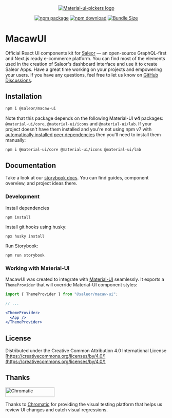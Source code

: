 <div align="center">
  <a href="https://macaw-ui.vercel.app/" rel="noopener" target="_blank"><img src="/stories/assets/macaw-ui-logo.svg" alt="Material-ui-pickers logo"></a></p>
  
  [![npm package](https://img.shields.io/npm/v/@saleor/macaw-ui.svg)](https://www.npmjs.com/package/@saleor/macaw-ui)
  [![npm download](https://img.shields.io/npm/dm/@saleor/macaw-ui.svg)](https://www.npmjs.com/package/@saleor/macaw-ui)
  [![Bundle Size](https://badgen.net/bundlephobia/minzip/@saleor/macaw-ui)](https://bundlephobia.com/package/@saleor/macaw-ui@latest)
</div>

# MacawUI
Official React UI components kit for [Saleor](https://saleor.io/) — an open-source GraphQL-first and Next.js ready e-commerce platform. You can find most of the elements used in the creation of Saleor's dashboard interface and use it to create Saleor Apps. Have a great time working on your projects and empowering your users. If you have any questions, feel free to let us know on [GitHub Discussions](https://github.com/mirumee/saleor/discussions).

## Installation
```sh
npm i @saleor/macaw-ui
```

Note that this package depends on the following Material-UI **v4** packages: `@material-ui/core`, `@material-ui/icons` and `@material-ui/lab`. If your project doesn't have them installed and you're not using npm v7 with [automatically installed peer dependencies](https://github.blog/2020-10-13-presenting-v7-0-0-of-the-npm-cli/) then you'll need to install them manually:

```sh
npm i @material-ui/core @material-ui/icons @material-ui/lab
```

## Documentation
Take a look at our [storybook docs](https://macaw-ui.vercel.app). You can find guides, component overview, and project ideas there.

### Development

Install dependencies

```
npm install
```

Install git hooks using husky:

```
npx husky install
```

Run Storybook:

```
npm run storybook
```

### Working with Material-UI
MacawUI was created to integrate with [Material-UI](https://material-ui.com/) seamlessly. It exports a `ThemeProvider` that will override Material-UI component styles:
```jsx
import { ThemeProvider } from "@saleor/macaw-ui";

// ...

<ThemeProvider>
  <App />
</ThemeProvider>
```

## License
Distributed under the Creative Common Attribution 4.0 International License
[https://creativecommons.org/licenses/by/4.0/](https://creativecommons.org/licenses/by/4.0/)

## Thanks

<a href="https://www.chromatic.com/"><img src="https://user-images.githubusercontent.com/321738/84662277-e3db4f80-af1b-11ea-88f5-91d67a5e59f6.png" width="153" height="30" alt="Chromatic" /></a>

Thanks to [Chromatic](https://www.chromatic.com/) for providing the visual testing platform that helps us review UI changes and catch visual regressions.
 
